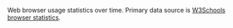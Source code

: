 Web browser usage statistics over time. Primary data source is [W3Schools browser statistics][w3schools].

[w3schools]: http://www.w3schools.com/browsers/browsers_stats.asp


